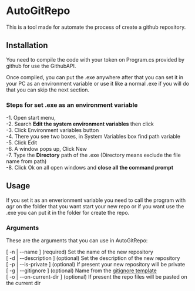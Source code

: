 # AutoGitRepo

This is a tool made for automate the process of create a github repository.

## Installation
You need to compile the code with your token on Program.cs provided by github for use the GithubAPI.

Once compiled, you can put the .exe anywhere after that you can set it in your PC as an environment variable or use it like a normal .exe if you will do that you can skip the next section.

### Steps for set .exe as an environment variable
 -1. Open start menu,<br />
 -2. Search **Edit the system environment variables** then click<br />
 -3. Click Environment variables button<br />
 -4. There you see two boxes, in System Variables box find path variable<br />
 -5. Click Edit<br />
 -6. A window pops up, Click New<br />
 -7. Type the **Directory** path of the .exe (Directory means exclude the file name from path)<br />
 -8. Click Ok on all open windows and **close all the command prompt**<br />

## Usage
If you set it as an enverionment variable you need to call the program with _agr_ on the folder that you want start your new repo or if you want use the .exe you can put it in the folder for create the repo.

### Arguments

These are the arguments that you can use in AutoGitRepo:

[ -n | --name ]           (required)   Set the name of the new repository<br />
[ -d | --description ]    (optional)   Set the description of the new repository<br />
[ -p | --is-private ]     (optional)   If present your new repository will be private<br />
[ -g | --gitignore ]      (optional)   Name from the [gitignore template](https://github.com/github/gitignore)<br />
[ -o | --on-current-dir ] (optional)   If present the repo files will be pasted on the current dir<br />
